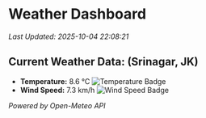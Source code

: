 
# Weather Dashboard

_Last Updated: 2025-10-04 22:08:21_

## Current Weather Data: (Srinagar, JK)
- **Temperature:** 8.6 °C ![Temperature Badge](https://img.shields.io/badge/Temperature-Low%20Temp-blue)
- **Wind Speed:** 7.3 km/h ![Wind Speed Badge](https://img.shields.io/badge/Wind%20Speed-Light%20Wind-blue)

*Powered by Open-Meteo API*
